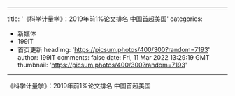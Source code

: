 
---
title: '《科学计量学》：2019年前1%论文排名 中国首超美国'
categories: 
 - 新媒体
 - 199IT
 - 首页更新
headimg: 'https://picsum.photos/400/300?random=7193'
author: 199IT
comments: false
date: Fri, 11 Mar 2022 13:29:19 GMT
thumbnail: 'https://picsum.photos/400/300?random=7193'
---

<div>   
《科学计量学》：2019年前1%论文排名 中国首超美国  
</div>
            
